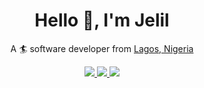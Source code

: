 <h1 align="center">
  Hello 👋, I'm Jelil
</h1>

<p align="center">
 A 🏄 software developer from <a href="https://goo.gl/maps/EJxjembNb2aEdYp5A">Lagos, Nigeria</a>
</p>

<p align="center">
  <a href="mailto:jelilio.adesina@gmail.com">
    <img src="https://img.shields.io/badge/Gmail-D14836?style=for-the-badge&logo=gmail&logoColor=white&link=mailto:jelilio.adesina@gmail.com"/>
  </a>

  <a href="https://www.linkedin.com/in/jeliliadesina">
    <img src="https://img.shields.io/badge/LinkedIn-0077B5?style=for-the-badge&logo=linkedin&logoColor=white&link=https://www.linkedin.com/in/jeliliadesina"/>
  </a>
  
  <a href="https://stackoverflow.com/users/2024658/jelil-adesina?tab=profile">
    <img src="https://img.shields.io/badge/Stack_Overflow-FE7A16?style=for-the-badge&logo=stack-overflow&logoColor=white&link=https://stackoverflow.com/users/2024658/jelil-adesina?tab=profile"/>
  </a>
</p>

<!--div align="center">
    <img width="50%" style="margin:20px 0;" src="https://github-readme-streak-stats.herokuapp.com/?user=japharr&" alt="japharr" />
</div-->

<!--
**japharr/japharr** is a ✨ _special_ ✨ repository because its `README.md` (this file) appears on your GitHub profile.

Here are some ideas to get you started:

- 🔭 I’m currently working on ...
- 🌱 I’m currently learning ...
- 👯 I’m looking to collaborate on ...
- 🤔 I’m looking for help with ...
- 💬 Ask me about ...
- 📫 How to reach me: ...
- 😄 Pronouns: ...
- ⚡ Fun fact: ...
-->

